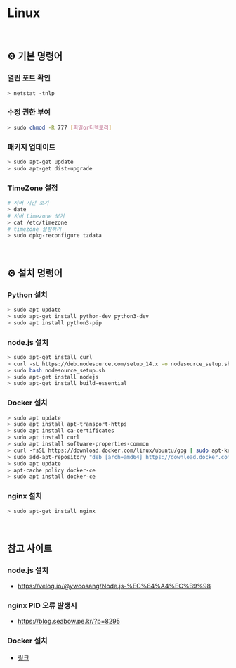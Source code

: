 # Linux

<br>

## ⚙️ 기본 명령어

### 열린 포트 확인
```sh
> netstat -tnlp
```

### 수정 권한 부여
```sh
> sudo chmod -R 777 [파일or디렉토리]
```

### 패키지 업데이트
```sh
> sudo apt-get update
> sudo apt-get dist-upgrade
```

### TimeZone 설정
```sh
# 서버 시간 보기
> date
# 서버 timezone 보기
> cat /etc/timezone
# timezone 설정하기
> sudo dpkg-reconfigure tzdata
```

<br>

## ⚙️ 설치 명령어

### Python 설치
```sh
> sudo apt update
> sudo apt-get install python-dev python3-dev
> sudo apt install python3-pip
```

### node.js 설치
```sh
> sudo apt-get install curl
> curl -sL https://deb.nodesource.com/setup_14.x -o nodesource_setup.sh
> sudo bash nodesource_setup.sh 
> sudo apt-get install nodejs
> sudo apt-get install build-essential
```

### Docker 설치
```sh
> sudo apt update
> sudo apt install apt-transport-https
> sudo apt install ca-certificates
> sudo apt install curl
> sudo apt install software-properties-common
> curl -fsSL https://download.docker.com/linux/ubuntu/gpg | sudo apt-key add -
> sudo add-apt-repository "deb [arch=amd64] https://download.docker.com/linux/ubuntu bionic stable"
> sudo apt update
> apt-cache policy docker-ce
> sudo apt install docker-ce
```

### nginx 설치
```sh
> sudo apt-get install nginx
```

<br>

## 참고 사이트

### node.js 설치
- https://velog.io/@ywoosang/Node.js-%EC%84%A4%EC%B9%98

### nginx PID 오류 발생시
- https://blog.seabow.pe.kr/?p=8295

### Docker 설치
- [링크](https://velog.io/@wimes/AWS-EC2%EC%97%90-Docker-%EC%84%A4%EC%B9%98-%EB%B0%8F-Dockerfile%EB%A1%9C-%EC%9B%B9%EC%84%9C%EB%B2%84-%EA%B5%AC%EB%8F%99%EC%8B%9C%ED%82%A4%EA%B8%B0)